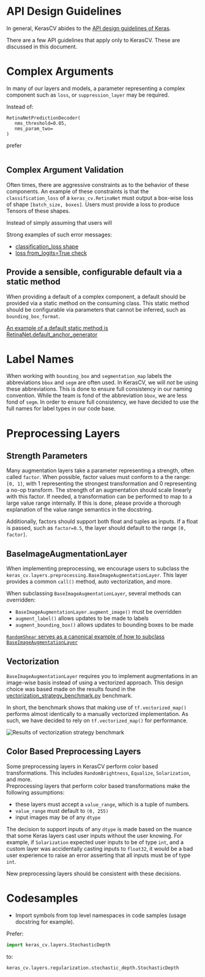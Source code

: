 # API Design Guidelines
In general, KerasCV abides to the
 [API design guidelines of Keras](https://github.com/keras-team/governance/blob/master/keras_api_design_guidelines.md).

There are a few API guidelines that apply only to KerasCV.  These are discussed
in this document.

# Complex Arguments

In many of our layers and models, a parameter representing a complex component
such as `loss`, or `suppression_layer` may be required.

Instead of:

```
RetinaNetPredictionDecoder(
   nms_threshold=0.05,
   nms_param_two=
)
```

prefer

```
```

## Complex Argument Validation

Often times, there are aggressive constraints as to the behavior of these components.
An example of these constraints is that the `classification_loss` of a 
`keras_cv.RetinaNet` must output a box-wise loss of shape 
`[batch_size, boxes]`.  Users must provide a loss to produce Tensors of these shapes.

Instead of simply assuming that users will

Strong examples of such error messages:
- [classification_loss shape](https://github.com/keras-team/keras-cv/blob/master/keras_cv/models/object_detection/retina_net/retina_net.py#L361)
- [loss from_logits=True check](https://github.com/keras-team/keras-cv/blob/master/keras_cv/models/object_detection/retina_net/retina_net.py#L297)

## Provide a sensible, configurable default via a static method

When providing a default of a complex component, a default should be provided
via a static method on the consuming class.  This static method should be
configurable via parameters that cannot be inferred, such as 
`bounding_box_format`.

[An example of a default static method is RetinaNet.default_anchor_generator](https://github.com/keras-team/keras-cv/blob/master/keras_cv/models/object_detection/retina_net/retina_net.py#L133)

# Label Names
When working with `bounding_box` and `segmentation_map` labels the 
abbreviations `bbox` and `segm` are often used.  In KerasCV, we will *not* be 
using these abbreviations.  This is done to ensure full consistency in our 
naming convention.  While the team is fond of the abbreviation `bbox`, we are 
less fond of `segm`.  In order to ensure full consistency, we have decided to
use the full names for label types in our code base.

# Preprocessing Layers
## Strength Parameters
Many augmentation layers take a parameter representing a strength, often called
`factor`.  When possible, factor values must conform to a the range: `[0, 1]`, with
1 representing the strongest transformation and 0 representing a no-op transform.
The strength of an augmentation should scale linearly with this factor.  If needed,
a transformation can be performed to map to a large value range internally.  If
this is done, please provide a thorough explanation of the value range semantics in
the docstring.

Additionally, factors should support both float and tuples as inputs.  If a float is
passed, such as `factor=0.5`, the layer should default to the range `[0, factor]`.

## BaseImageAugmentationLayer
When implementing preprocessing, we encourage users to subclass the 
`keras_cv.layers.preprocessing.BaseImageAugmentationLayer`.  This layer provides
 a common `call()` method, auto vectorization, and more.  

When subclassing `BaseImageAugmentationLayer`, several methods can overridden:

- `BaseImageAugmentationLayer.augment_image()` must be overridden
- `augment_label()` allows updates to be made to labels
- `augment_bounding_box()` allows updates to bounding boxes to be made

[`RandomShear` serves as a canonical example of how to subclass `BaseImageAugmentationLayer`](https://github.com/keras-team/keras-cv/blob/master/keras_cv/layers/preprocessing/random_shear.py)

## Vectorization
`BaseImageAugmentationLayer` requires you to implement augmentations in an 
image-wise basis instead of using a vectorized approach.  This design choice 
was based made on the  results found in the 
[vectorization\_strategy\_benchmark.py](../benchmarks/vectorization_strategy_benchmark.py) 
benchmark.

In short, the benchmark shows that making use of `tf.vectorized_map()` performs
almost identically to a manually vectorized implementation.  As such, we have 
decided to rely on `tf.vectorized_map()` for performance.

![Results of vectorization strategy benchmark](images/runtime-plot.png)

## Color Based Preprocessing Layers
Some preprocessing layers in KerasCV perform color based transformations.  This
includes `RandomBrightness`, `Equalize`, `Solarization`, and more.  
Preprocessing layers that perform color based transformations make the 
following assumptions:

- these layers must accept a `value_range`, which is a tuple of numbers.
- `value_range` must default to `(0, 255)`
- input images may be of any `dtype`

The decision to support inputs of any `dtype` is made based on the nuance that
some Keras layers cast user inputs without the user knowing.  For example, if
`Solarization` expected user inputs to be of type `int`, and a custom layer
was accidentally casting inputs to `float32`, it would be a bad user experience
to raise an error asserting that all inputs must be of type `int`.  

New preprocessing layers should be consistent with these decisions.

# Codesamples

- Import symbols from top level namespaces in code samples (usage docstring for example).

Prefer:

```python
import keras_cv.layers.StochasticDepth
```

to:

```python
keras_cv.layers.regularization.stochastic_depth.StochasticDepth
```

